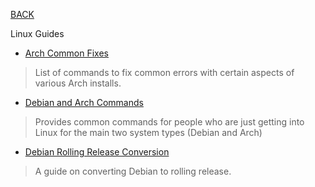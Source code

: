 
[BACK](..)

Linux Guides

- [Arch Common Fixes](./arch-common-fixes)
> List of commands to fix common errors with certain aspects of various Arch installs.
- [Debian and Arch Commands](./debian-arch-commands)
> Provides common commands for people who are just getting into Linux for the main two system types (Debian and Arch)
- [Debian Rolling Release Conversion](./debian-rolling-release)
> A guide on converting Debian to rolling release.